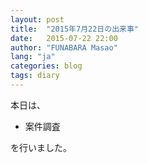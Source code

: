 ```yaml
---
layout: post
title:  "2015年7月22日の出来事"
date:   2015-07-22 22:00
author: "FUNABARA Masao"
lang: "ja"
categories: blog
tags: diary
---
```


本日は、

* 案件調査

を行いました。
